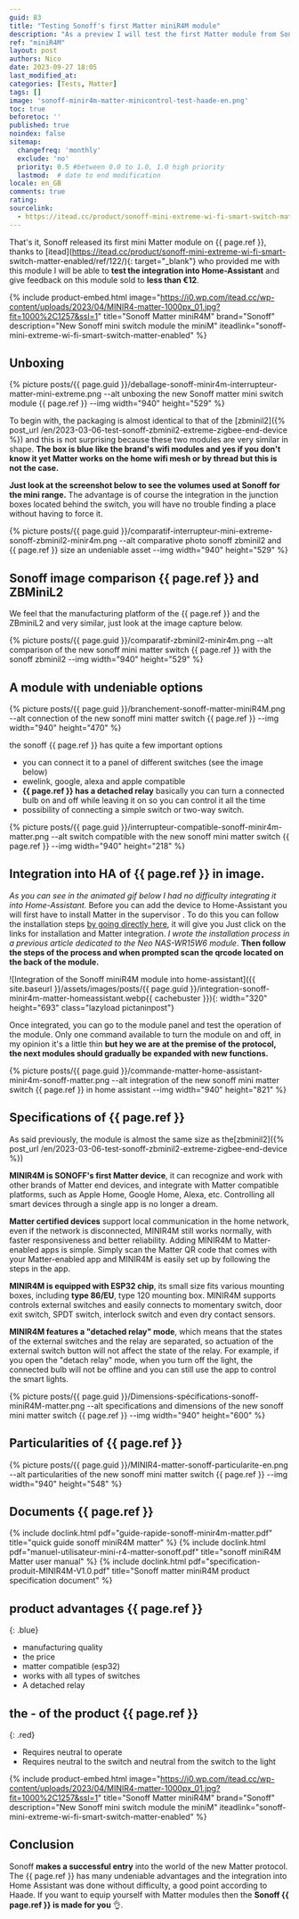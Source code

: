 ```yaml
---
guid: 83
title: "Testing Sonoff's first Matter miniR4M module"
description: "As a preview I will test the first Matter module from Sonoff the miniR4M and an integration into Home Assistant"
ref: "miniR4M"
layout: post
authors: Nico
date: 2023-09-27 18:05
last_modified_at: 
categories: [Tests, Matter]
tags: []
image: 'sonoff-minir4m-matter-minicontrol-test-haade-en.png'
toc: true
beforetoc: ''
published: true
noindex: false
sitemap:
  changefreq: 'monthly'
  exclude: 'no'
  priority: 0.5 #between 0.0 to 1.0, 1.0 high priority
  lastmod:  # date to end modification
locale: en_GB
comments: true
rating:  
sourcelink:
  - https://itead.cc/product/sonoff-mini-extreme-wi-fi-smart-switch-matter-enabled/ref/122/
---
```


That's it, Sonoff released its first mini Matter module on {{ page.ref }}, thanks to [itead](https://itead.cc/product/sonoff-mini-extreme-wi-fi-smart- switch-matter-enabled/ref/122/){: target="_blank"} who provided me with this module I will be able to **test the integration into Home-Assistant** and give feedback on this module sold to **less than €12**.

{% include product-embed.html image="https://i0.wp.com/itead.cc/wp-content/uploads/2023/04/MINIR4-matter-1000px_01.jpg?fit=1000%2C1257&ssl=1" title="Sonoff Matter miniR4M" brand="Sonoff" description="New Sonoff mini switch module the miniM" iteadlink="sonoff-mini-extreme-wi-fi-smart-switch-matter-enabled" %}

## Unboxing

{% picture posts/{{ page.guid }}/deballage-sonoff-minir4m-interrupteur-matter-mini-extreme.png --alt unboxing the new Sonoff matter mini switch module {{ page.ref }} --img width="940" height="529" %}

To begin with, the packaging is almost identical to that of the [zbminil2]({% post_url /en/2023-03-06-test-sonoff-zbminil2-extreme-zigbee-end-device %}) and this is not surprising because these two modules are very similar in shape. **The box is blue like the brand's wifi modules and yes if you don't know it yet Matter works on the home wifi mesh or by thread but this is not the case.**

**Just look at the screenshot below to see the volumes used at Sonoff for the mini range.** The advantage is of course the integration in the junction boxes located behind the switch, you will have no trouble finding a place without having to force it.

{% picture posts/{{ page.guid }}/comparatif-interrupteur-mini-extreme-sonoff-zbminil2-minir4m.png --alt comparative photo sonoff zbminil2 and {{ page.ref }} size an undeniable asset --img width="940" height="529" %}

## Sonoff image comparison {{ page.ref }} and ZBMiniL2

We feel that the manufacturing platform of the {{ page.ref }} and the ZBminiL2 and very similar, just look at the image capture below.

{% picture posts/{{ page.guid }}/comparatif-zbminil2-minir4m.png --alt comparison of the new sonoff mini matter switch {{ page.ref }} with the sonoff zbminil2 --img width="940" height="529" %}

## A module with undeniable options

{% picture posts/{{ page.guid }}/branchement-sonoff-matter-miniR4M.png --alt connection of the new sonoff mini matter switch {{ page.ref }} --img width="940" height="470" %}

the sonoff {{ page.ref }} has quite a few important options
- you can connect it to a panel of different switches (see the image below)
- ewelink, google, alexa and apple compatible
- **{{ page.ref }} has a detached relay** basically you can turn a connected bulb on and off while leaving it on so you can control it all the time
- possibility of connecting a simple switch or two-way switch.

{% picture posts/{{ page.guid }}/interrupteur-compatible-sonoff-minir4m-matter.png --alt switch compatible with the new sonoff mini matter switch {{ page.ref }} --img width="940" height="218" %}

## Integration into HA of {{ page.ref }} in image.

*As you can see in the animated gif below I had no difficulty integrating it into Home-Assistant.* Before you can add the device to Home-Assistant you will first have to install Matter in the supervisor . To do this you can follow the installation steps [by going directly here](installation-test-neo-wifi-matter-NAS-WR15W6-in-home-assistant#1-installation-server-matter), it will give you Just click on the links for installation and Matter integration. *I wrote the installation process in a previous article dedicated to the Neo NAS-WR15W6 module*.
**Then follow the steps of the process and when prompted scan the qrcode located on the back of the module.**

![Integration of the Sonoff miniR4M module into home-assistant]({{ site.baseurl }}/assets/images/posts/{{ page.guid }}/integration-sonoff-minir4m-matter-homeassistant.webp{{ cachebuster }}){: width="320" height="693" class="lazyload pictaninpost"}

Once integrated, you can go to the module panel and test the operation of the module. Only one command available to turn the module on and off, in my opinion it's a little thin **but hey we are at the premise of the protocol, the next modules should gradually be expanded with new functions.**

{% picture posts/{{ page.guid }}/commande-matter-home-assistant-minir4m-sonoff-matter.png --alt integration of the new sonoff mini matter switch {{ page.ref }} in home assistant --img width="940" height="821" %}

## Specifications of {{ page.ref }}

As said previously, the module is almost the same size as the[zbminil2]({% post_url /en/2023-03-06-test-sonoff-zbminil2-extreme-zigbee-end-device %})

**MINIR4M is SONOFF's first Matter device**, it can recognize and work with other brands of Matter end devices, and integrate with Matter compatible platforms, such as Apple Home, Google Home, Alexa, etc. Controlling all smart devices through a single app is no longer a dream.

**Matter certified devices** support local communication in the home network, even if the network is disconnected, MINIR4M still works normally, with faster responsiveness and better reliability. Adding MINIR4M to Matter-enabled apps is simple. Simply scan the Matter QR code that comes with your Matter-enabled app and MINIR4M is easily set up by following the steps in the app.

**MINIR4M is equipped with ESP32 chip**, its small size fits various mounting boxes, including **type 86/EU**, type 120 mounting box. MINIR4M supports controls external switches and easily connects to momentary switch, door exit switch, SPDT switch, interlock switch and even dry contact sensors.

**MINIR4M features a "detached relay" mode**, which means that the states of the external switches and the relay are separated, so actuation of the external switch button will not affect the state of the relay. For example, if you open the "detach relay" mode, when you turn off the light, the connected bulb will not be offline and you can still use the app to control the smart lights.

{% picture posts/{{ page.guid }}/Dimensions-spécifications-sonoff-miniR4M-matter.png --alt specifications and dimensions of the new sonoff mini matter switch {{ page.ref }} --img width="940" height="600" %}

## Particularities of {{ page.ref }}

{% picture posts/{{ page.guid }}/MINIR4-matter-sonoff-particularite-en.png --alt particularities of the new sonoff mini matter switch {{ page.ref }} --img width="940" height="548" %}


## Documents {{ page.ref }}

{% include doclink.html pdf="guide-rapide-sonoff-minir4m-matter.pdf" title="quick guide sonoff miniR4M matter" %}
{% include doclink.html pdf="manuel-utilisateur-mini-r4-matter-sonoff.pdf" title="sonoff miniR4M Matter user manual" %}
{% include doclink.html pdf="specification-produit-MINIR4M-V1.0.pdf" title="Sonoff matter miniR4M product specification document" %}

## **product advantages** {{ page.ref }}
{: .blue}
- manufacturing quality
- the price
- matter compatible (esp32)
- works with all types of switches
- A detached relay


## **the - of the product** {{ page.ref }}
{: .red}
- Requires neutral to operate
- Requires neutral to the switch and neutral from the switch to the light

{% include product-embed.html image="https://i0.wp.com/itead.cc/wp-content/uploads/2023/04/MINIR4-matter-1000px_01.jpg?fit=1000%2C1257&ssl=1" title="Sonoff Matter miniR4M" brand="Sonoff" description="New Sonoff mini switch module the miniM" iteadlink="sonoff-mini-extreme-wi-fi-smart-switch-matter-enabled" %}

## Conclusion

Sonoff **makes a successful entry** into the world of the new Matter protocol. The {{ page.ref }} has many undeniable advantages and the integration into Home Assistant was done without difficulty, a good point according to Haade. If you want to equip yourself with Matter modules then the **Sonoff {{ page.ref }} is made for you** 👌.

